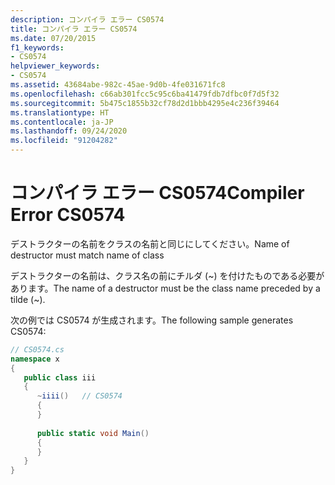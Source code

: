 ```yaml
---
description: コンパイラ エラー CS0574
title: コンパイラ エラー CS0574
ms.date: 07/20/2015
f1_keywords:
- CS0574
helpviewer_keywords:
- CS0574
ms.assetid: 43684abe-982c-45ae-9d0b-4fe031671fc8
ms.openlocfilehash: c66ab301fcc5c95c6ba41479fdb7dfbc0f7d5f32
ms.sourcegitcommit: 5b475c1855b32cf78d2d1bbb4295e4c236f39464
ms.translationtype: HT
ms.contentlocale: ja-JP
ms.lasthandoff: 09/24/2020
ms.locfileid: "91204282"
---
```

# <a name="compiler-error-cs0574"></a><span data-ttu-id="bf9df-103">コンパイラ エラー CS0574</span><span class="sxs-lookup"><span data-stu-id="bf9df-103">Compiler Error CS0574</span></span>

<span data-ttu-id="bf9df-104">デストラクターの名前をクラスの名前と同じにしてください。</span><span class="sxs-lookup"><span data-stu-id="bf9df-104">Name of destructor must match name of class</span></span>  
  
 <span data-ttu-id="bf9df-105">デストラクターの名前は、クラス名の前にチルダ (~) を付けたものである必要があります。</span><span class="sxs-lookup"><span data-stu-id="bf9df-105">The name of a destructor must be the class name preceded by a tilde (~).</span></span>  
  
 <span data-ttu-id="bf9df-106">次の例では CS0574 が生成されます。</span><span class="sxs-lookup"><span data-stu-id="bf9df-106">The following sample generates CS0574:</span></span>  
  
```csharp  
// CS0574.cs  
namespace x  
{  
   public class iii  
   {  
      ~iiii()   // CS0574  
      {  
      }  
  
      public static void Main()  
      {  
      }  
   }  
}  
```
